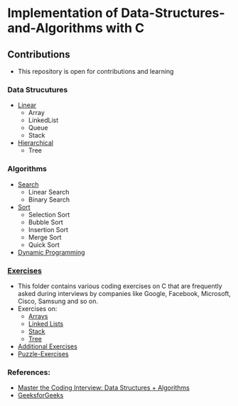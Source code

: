 # Implementation of Data-Structures-and-Algorithms with C

## Contributions
* This repository is open for contributions and learning 
### Data Strucutures
 * [Linear](https://github.com/Subathra19/Data-Structures-and-Algorithms/tree/main/Data-Structures-Linear) 
   * Array
   * LinkedList    
   * Queue 
   * Stack 
 * [Hierarchical](https://github.com/Subathra19/Data-Structures-and-Algorithms/tree/main/Data-Structures-Hierarchical) 
   * Tree 
### Algorithms
 * [Search](https://github.com/Subathra19/Data-Structures-and-Algorithms/tree/main/Algorithms/Search)
   * Linear Search
   * Binary Search
 * [Sort](https://github.com/Subathra19/Data-Structures-and-Algorithms/tree/main/Algorithms/Sort)
   * Selection Sort
   * Bubble Sort
   * Insertion Sort
   * Merge Sort
   * Quick Sort
 * [Dynamic Programming](https://github.com/Subathra19/Data-Structures-and-Algorithms/tree/main/Algorithms/Dynamic-Programming)

### [Exercises](https://github.com/Subathra19/Data-Structures-and-Algorithms/tree/main/Exercises)
* This folder contains various coding exercises on C that are frequently asked during interviews by companies like Google, Facebook, Microsoft, Cisco, Samsung and so on.
* Exercises on:
  * [Arrays](https://github.com/Subathra19/Data-Structures-and-Algorithms/blob/main/Exercises/Array/Readme.md)
  * [Linked Lists](https://github.com/Subathra19/Data-Structures-and-Algorithms/blob/main/Exercises/Linked-Lists/Readme.md)
  * [Stack](https://github.com/Subathra19/Data-Structures-and-Algorithms/blob/main/Exercises/Stack/Readme.md)
  * [Tree](https://github.com/Subathra19/Data-Structures-and-Algorithms/blob/main/Exercises/Tree/Readme.md)
* [Additional Exercises](https://github.com/Subathra19/Data-Structures-and-Algorithms/blob/main/Exercises/Additional-Exercises/Readme.md)
* [Puzzle-Exercises](https://github.com/Subathra19/Data-Structures-and-Algorithms/blob/main/Exercises/Puzzle-Exercise/Readme.md)     

### References:
* [Master the Coding Interview: Data Structures + Algorithms](https://www.udemy.com/course/master-the-coding-interview-data-structures-algorithms)
* [GeeksforGeeks](https://www.geeksforgeeks.org/)

